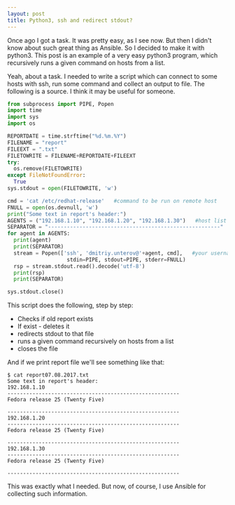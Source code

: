```yaml
---
layout: post
title: Python3, ssh and redirect stdout? 
---
```


Once ago I got a task. It was pretty easy, as I see now. But then I didn't know about such great thing as Ansible. So I decided to make it with python3. This post is an example of a very easy python3 program, which recursively runs a given command on hosts from a list.

Yeah, about a task. I needed to write a script which can connect to some hosts with ssh, run some command and collect an output to file. The following is a source. I think it may be useful for someone.

```python
from subprocess import PIPE, Popen
import time
import sys
import os

REPORTDATE = time.strftime("%d.%m.%Y")
FILENAME = "report"
FILEEXT = ".txt"
FILETOWRITE = FILENAME+REPORTDATE+FILEEXT 
try:
  os.remove(FILETOWRITE)
except FileNotFoundError:
  True
sys.stdout = open(FILETOWRITE, 'w')

cmd = 'cat /etc/redhat-release'   #command to be run on remote host
FNULL = open(os.devnull, 'w')
print("Some text in report's header:")
AGENTS = ("192.168.1.10", "192.168.1.20", "192.168.1.30")   #host list
SEPARATOR = "-------------------------------------------------------"
for agent in AGENTS:
  print(agent)
  print(SEPARATOR)
  stream = Popen(['ssh', 'dmitriy.unterov@'+agent, cmd],   #your username
                   stdin=PIPE, stdout=PIPE, stderr=FNULL)
  rsp = stream.stdout.read().decode('utf-8')
  print(rsp)
  print(SEPARATOR)

sys.stdout.close() 
```
This script does the following, step by step:
* Checks if old report exists
* If exist - deletes it
* redirects stdout to that file
* runs a given command recursively on hosts from a list
* closes the file

And if we print report file we'll see something like that:
```
$ cat report07.08.2017.txt 
Some text in report's header:
192.168.1.10
-------------------------------------------------------
Fedora release 25 (Twenty Five)

-------------------------------------------------------
192.168.1.20
-------------------------------------------------------
Fedora release 25 (Twenty Five)

-------------------------------------------------------
192.168.1.30
-------------------------------------------------------
Fedora release 25 (Twenty Five)

-------------------------------------------------------
```
This was exactly what I needed. But now, of course, I use Ansible for collecting such information. 

